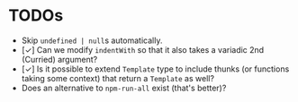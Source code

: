 # TODOs

* Skip `undefined | null`s automatically.
* [&#10003;] Can we modify `indentWith` so that it also takes a variadic 2nd (Curried) argument?
* [&#10003;] Is it possible to extend `Template` type to include thunks (or functions taking some context) that return a `Template` as well?
* Does an alternative to `npm-run-all` exist (that's better)?

